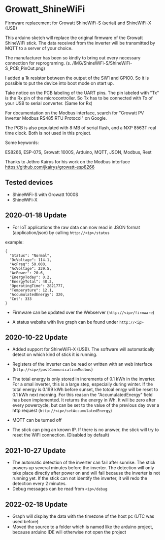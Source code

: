 # Growatt_ShineWiFi
Firmware replacement for Growatt ShineWiFi-S (serial) and ShineWiFi-X (USB)

This arduino sketch will replace the original firmware of the Growatt ShineWiFi stick.
The data received from the inverter will be transmitted by MQTT to a server of your choice.

The manufacturer has been so kindly to bring out every necessary connection for reprograming. (s. /IMG/ShineWiFi-S/ShineWiFi-S_PCB_PinOut.png)

I added a 1k resistor between the output of the SW1 and GPIO0. So it is possible to put the device into boot mode on start up.

Take notice on the PCB labeling of the UART pins. The pin labeled with "Tx" is the Rx pin of the microcontroller. So Tx has to be connected with Tx of your USB to serial converter. (Same for Rx)

For documentation on the Modbus interface, search for "Growatt PV Inverter Modbus RS485 RTU Protocol" on Google.

The PCB is also populated with 8 MB of serial flash, and a NXP 8563T real time clock. Both is not used in this project.

Some keywords:

ES8266, ESP-07S, Growatt 1000S, Arduino, MQTT, JSON, Modbus, Rest

Thanks to Jethro Kairys for his work on the Modbus interface
https://github.com/jkairys/growatt-esp8266

## Tested devices
* ShineWiFi-S with Growatt 1000S
* ShineWiFi-X

## 2020-01-18 Update

* For IoT applications the raw data can now read in JSON format (application/json) by calling `http://<ip>/status`

example:

    {
      "Status": "Normal",
      "DcVoltage": 114.1,
      "AcFreq": 50.000,
      "AcVoltage": 239.5,
      "AcPower": 20.6,
      "EnergyToday": 0.2,
      "EnergyTotal": 48.3,
      "OperatingTime": 2821777,
      "Temperature": 12.1,
      "AccumulatedEnergy": 320,
      "Cnt": 333
    }


* Firmware can be updated over the Webserver (`http://<ip>/firmware`)
  
* A status website with live graph can be found under `http://<ip>`

## 2020-10-22 Update
* Added support for ShineWiFi-X (USB). The software will automatically detect on which kind of stick it is running.

* Registers of the inverter can be read or written with an web interface (`http://<ip>/postCommunicationModbus`)

* The total energy is only stored in increments of 0.1 kWh in the inverter. For a smal inverter, this is a large step, especially during winter. 
If the total energy is 0.199 kWh before sunset, the totoal enrgy will be reset to 0.1 kWh next morning. For this reason the "AccumulatedEnergy" field has been implemented. It returns the energy in Wh. It will be zero after every powercycle, but can be set to the value of the previous day over a http request (`http://<ip>/setAccumulatedEnergy`)

* MQTT can be turned off

* The stick can ping an known IP. If there is no answer, the stick will try to reset the WiFi connection. (Disabled by default)

## 2021-10-27 Update
* The automatic detection of the inverter can fail after sunrise. The stick powers up several minutes before the inverter. The detection will only take place directly after power on and will fail because the inverter is not running yet. If the stick can not identify the inverter, it will redo the detection every 2 minutes.
* Debug messages can be read from `<ip>/debug`

## 2022-02-18 Update
* Graph will display the data with the timezone of the host pc (UTC was used before)
* Moved the source to a folder which is named like the arduino project, because arduino IDE will otherwise not open the project